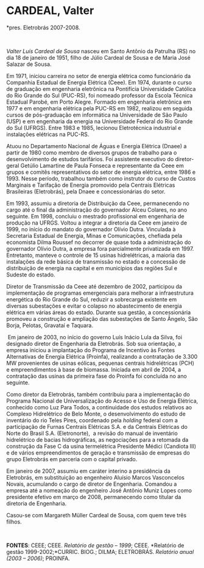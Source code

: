 CARDEAL, Valter
===============

\*pres. Eletrobrás 2007-2008.

 

*Valter Luís Cardeal de Sousa* nasceu em Santo Antônio da Patrulha (RS)
no dia 18 de janeiro de 1951, filho de Júlio Cardeal de Sousa e de Maria
José Salazar de Sousa.

Em 1971, iniciou carreira no setor de energia elétrica como funcionário
da Companhia Estadual de Energia Elétrica (Ceee). Em 1974, durante o
curso de graduação em engenharia eletrônica na Pontifícia Universidade
Católica do Rio Grande do Sul (PUC-RS), foi nomeado professor da Escola
Técnica Estadual Parobé, em Porto Alegre. Formado em engenharia
eletrônica em 1977 e em engenharia elétrica pela PUC-RS em 1982,
realizou em seguida cursos de pós-graduação em informática na
Universidade de São Paulo (USP) e em engenharia da energia na
Universidade Federal do Rio Grande do Sul (UFRGS). Entre 1983 e 1985,
lecionou Eletrotécnica industrial e instalações elétricas na PUC-RS.

Atuou no Departamento Nacional de Águas e Energia Elétrica (Dnaee) a
partir de 1980 como membro de diversos grupos de trabalho para o
desenvolvimento de estudos tarifários. Foi assistente executivo do
diretor-geral Getúlio Lamartine de Paula Fonseca e representante da Ceee
em grupos e comitês representativos do setor de energia elétrica, entre
1986 e 1993. Nesse período, trabalhou também como instrutor do curso de
Custos Marginais e Tarifação de Energia promovido pela Centrais
Elétricas Brasileiras (Eletrobrás), pela Dnaee e concessionárias do
setor.

Em 1993, assumiu a diretoria de Distribuição da Ceee, permanecendo no
cargo até o final da administração do governador Alceu Colares, no ano
seguinte. Em 1998, concluiu o mestrado profissional em engenharia de
produção na UFRGS. Voltou a integrar a diretoria da Ceee em janeiro de
1999, no início do mandato do governador Olívio Dutra. Vinculada à
Secretaria Estadual de Energia, Minas e Comunicações, chefiada pela
economista Dilma Roussef no decorrer de quase toda a administração do
governador Olívio Dutra, a empresa fora parcialmente privatizada em
1997. Entretanto, manteve o controle de 15 usinas hidrelétricas, a
maioria das instalações da rede básica de transmissão no estado e a
concessão de distribuição de energia na capital e em municípios das
regiões Sul e Sudeste do estado.

Diretor de Transmissão da Ceee até dezembro de 2002, participou da
implementação de programas emergenciais para melhorar a infraestrutura
energética do Rio Grande do Sul, reduzir a sobrecarga existente em
diversas subestações e evitar o colapso no abastecimento de energia
elétrica em várias áreas do estado. Durante sua gestão, a concessionária
promoveu a construção e ampliação das subestações de Santo Ângelo, São
Borja, Pelotas, Gravataí e Taquara.

 Em janeiro de 2003, no início do governo Luís Inácio Lula da Silva, foi
designado diretor de Engenharia da Eletrobrás. Sob sua orientação, a
empresa iniciou a implantação do Programa de Incentivo às Fontes
Alternativas de Energia Elétrica (Proinfa), realizando a contratação de
3.300 MW provenientes de usinas eólicas, pequenas centrais hidrelétricas
(PCH) e empreendimentos à base de biomassa. Iniciada em abril de 2004, a
contratação das usinas da primeira fase do Proinfa foi concluída no ano
seguinte.

Como diretor da Eletrobrás, também contribuiu para a implementação do
Programa Nacional de Universalização do Acesso e Uso de Energia
Elétrica, conhecido como Luz Para Todos, a continuidade dos estudos
relativos ao Complexo Hidrelétrico de Belo Monte, o desenvolvimento do
estudo de inventário do rio Teles Pires, coordenado pela *holding*
federal com a participação de Furnas Centrais Elétricas S.A. e da
Centrais Elétricas do Norte do Brasil S.A. (Eletronorte),  a revisão do
manual de inventário hidrelétrico de bacias hidrográficas, as
negociações para a retomada da construção da Fase C da usina
termelétrica Presidente Médici (Candiota III) e de vários
empreendimentos de geração e transmissão de empresas do grupo Eletrobrás
em parceria com o capital privado.

Em janeiro de 2007, assumiu em caráter interino a presidência da
Eletrobrás, em substituição ao engenheiro Aluísio Marcos Vasconcelos
Novais, acumulando o cargo de diretor de Engenharia. Comandou a empresa
até a nomeação do engenheiro José Antônio Muniz Lopes como presidente
efetivo em março de 2008, permanecendo como titular da diretoria de
Engenharia.

Casou-se com Margareth Müller Cardeal de Sousa, com quem teve três
filhos.

 

**FONTES**: CEEE; CEEE. *Relatório de gestão – 1999*; CEEE. *Relatório
de gestão 1999-2002;*CURRIC. BIOG.; DILMA; ELETROBRÁS. *Relatório anual
(2003 – 2006)*; PROINFA.

